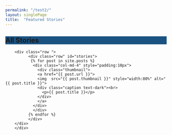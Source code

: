 ```yaml
---
permalink: "/test2/"
layout: singlePage
title:  "Featured Stories"
---
```




<section class="text-white" id="news" style="background-color:#1a5281">
      <div class="container text-center">
      <div class="col-lg-10 mx-auto">
              <h1 class="mb-4">All Stories</h1>
            </div>
          </div>
        </section>

  <section>
  <div class="container">



        <div class="row "> 
              <div class="row" id="stories">
               {% for post in site.posts %}
                <div class="col-md-4" style="padding:10px">
                  <div class="thumbnail">
                  <a href="{{ post.url }}">
                  <img  src="{{ post.thumbnail }}" style="width:80%" alt="{{ post.title }}">
                  <div class="caption text-dark"><br>
                    <p>{{ post.title }}</p> 
                  </div>
                  </a>
                </div>
                </div>
              {% endfor %}
              </div>
        </div>
        </div>
</section>
